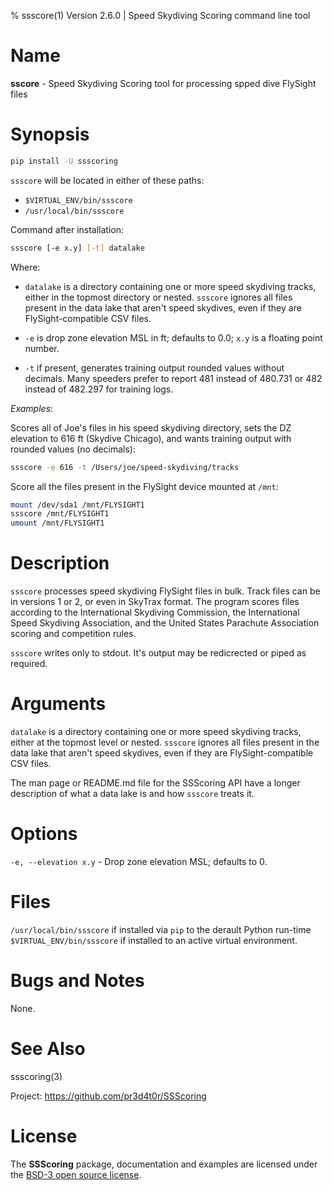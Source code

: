 % ssscore(1) Version 2.6.0 | Speed Skydiving Scoring command line tool

Name
====

**sscore** - Speed Skydiving Scoring tool for processing spped dive FlySight
files


Synopsis
========
```bash
pip install -U ssscoring
```

`ssscore` will be located in either of these paths:

- `$VIRTUAL_ENV/bin/ssscore`
- `/usr/local/bin/ssscore`

Command after installation:

```bash
ssscore [-e x.y] [-t] datalake
```

Where:
- `datalake` is a directory containing one or more speed skydiving tracks,
  either in the topmost directory or nested.  `ssscore` ignores all files present
  in the data lake that aren't speed skydives, even if they are
  FlySight-compatible CSV files.

- `-e` is drop zone elevation MSL in ft; defaults to 0.0; `x.y` is a floating
  point number.

- `-t` if present, generates training output rounded values without decimals.
  Many speeders prefer to report 481 instead of 480.731 or 482 instead of
  482.297 for training logs.

_Examples_:

Scores all of Joe's files in his speed skydiving directory, sets the DZ
elevation to 616 ft (Skydive Chicago), and wants training output with rounded
values (no decimals):

```bash
ssscore -e 616 -t /Users/joe/speed-skydiving/tracks
```

Score all the files present in the FlySight device mounted at `/mnt`:

```bash
mount /dev/sda1 /mnt/FLYSIGHT1
ssscore /mnt/FLYSIGHT1
umount /mnt/FLYSIGHT1
```


Description
===========
`ssscore` processes speed skydiving FlySight files in bulk.  Track files can
be in versions 1 or 2, or even in SkyTrax format.  The program scores files
according to the International Skydiving Commission, the International Speed
Skydiving Association, and the United States Parachute Association scoring and
competition rules.

`ssscore` writes only to stdout.  It's output may be redicrected or piped as
required.


Arguments
=========
`datalake` is a directory containing one or more speed skydiving tracks,
either at the topmost level or nested.  `ssscore` ignores all files present in
the data lake that aren't speed skydives, even if they are FlySight-compatible
CSV files.

The man page or README.md file for the SSScoring API have a longer description
of what a data lake is and how `ssscore` treats it.


Options
========
`-e, --elevation x.y` - Drop zone elevation MSL; defaults to 0.


Files
=====
`/usr/local/bin/ssscore` if installed via `pip` to the derault Python run-time
`$VIRTUAL_ENV/bin/ssscore` if installed to an active virtual environment.


Bugs and Notes
==============
None.


See Also
========
ssscoring(3)

Project:  https://github.com/pr3d4t0r/SSScoring


License
=======
The **SSScoring** package, documentation and examples are licensed under the
[BSD-3 open source license](https://github.com/pr3d4t0r/SSScoring/blob/master/LICENSE.txt).

